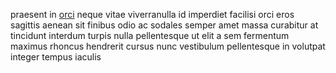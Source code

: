 praesent in [orci](generated_webpages/suscipit2.md) neque vitae viverranulla id
imperdiet facilisi orci eros sagittis aenean sit finibus odio ac sodales semper
amet massa curabitur at tincidunt interdum turpis nulla pellentesque ut elit a
sem fermentum maximus rhoncus hendrerit cursus nunc vestibulum pellentesque in
volutpat integer tempus iaculis